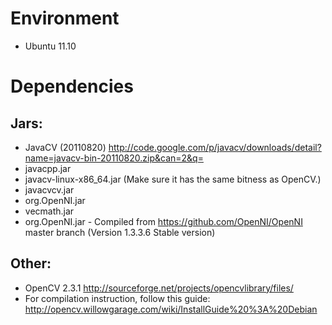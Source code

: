 # Environment
* Ubuntu 11.10

# Dependencies

## Jars:
* JavaCV (20110820) http://code.google.com/p/javacv/downloads/detail?name=javacv-bin-20110820.zip&can=2&q=
 * javacpp.jar  
 * javacv-linux-x86_64.jar (Make sure it has the same bitness as OpenCV.)
* javacvcv.jar
* org.OpenNI.jar
* vecmath.jar
* org.OpenNI.jar - Compiled from https://github.com/OpenNI/OpenNI master branch 
			(Version 1.3.3.6 Stable version)

## Other:
* OpenCV 2.3.1 http://sourceforge.net/projects/opencvlibrary/files/
 * For compilation instruction, follow this guide: http://opencv.willowgarage.com/wiki/InstallGuide%20%3A%20Debian
